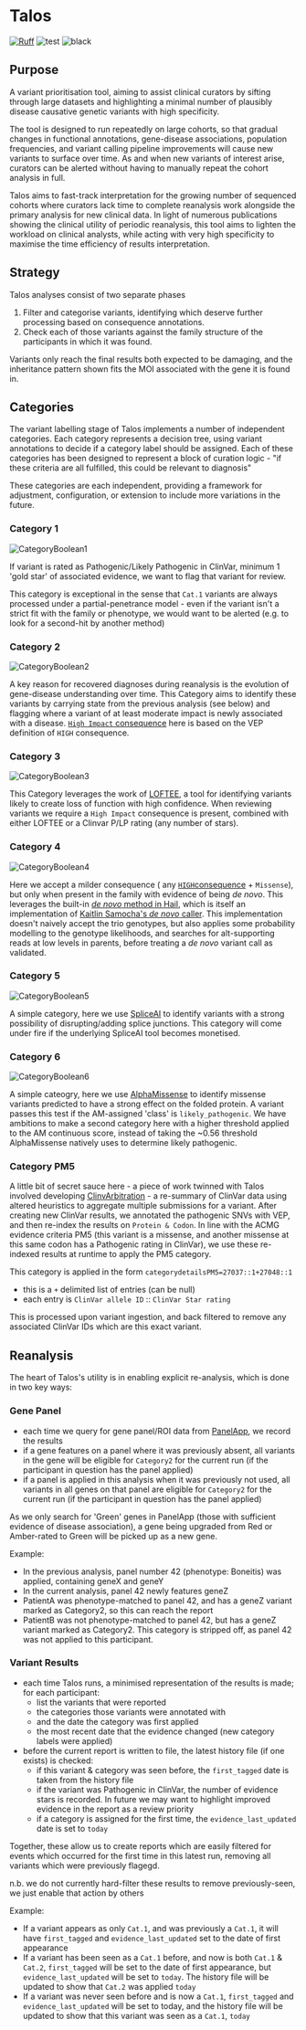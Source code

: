 # Talos

[![Ruff](https://img.shields.io/endpoint?url=https://raw.githubusercontent.com/astral-sh/ruff/main/assets/badge/v2.json)](https://github.com/astral-sh/ruff) ![test](https://github.com/populationgenomics/automated-interpretation-pipeline/actions/workflows/test.yaml/badge.svg) ![black](https://img.shields.io/badge/code%20style-black-000000.svg)

## Purpose

A variant prioritisation tool, aiming to assist clinical curators by sifting through large datasets and highlighting a
minimal number of plausibly disease causative genetic variants with high specificity.

The tool is designed to run repeatedly on large cohorts, so that gradual changes in functional annotations, gene-disease
associations, population frequencies, and variant calling pipeline improvements will cause new variants to surface over
time. As and when new variants of interest arise, curators can be alerted without having to manually repeat the cohort
analysis in full.

Talos aims to fast-track interpretation for the growing number of sequenced cohorts where curators lack time to complete
reanalysis work alongside the primary analysis for new clinical data. In light of numerous publications showing the
clinical utility of periodic reanalysis, this tool aims to lighten the workload on clinical analysts, while acting with
very high specificity to maximise the time efficiency of results interpretation.

## Strategy

Talos analyses consist of two separate phases

1. Filter and categorise variants, identifying which deserve further processing based on consequence annotations.
2. Check each of those variants against the family structure of the participants in which it was found.

Variants only reach the final results both expected to be damaging, and the inheritance pattern shown fits the MOI
associated with the gene it is found in.

## Categories

The variant labelling stage of Talos implements a number of independent categories. Each category represents a decision
tree, using variant annotations to decide if a category label should be assigned. Each of these categories has been
designed to represent a block of curation logic - "if these criteria are all fulfilled, this could be relevant to
diagnosis"

These categories are each independent, providing a framework for adjustment, configuration, or extension to include more
variations in the future.

### Category 1

![CategoryBoolean1](design_docs/images/Category1.png)

If variant is rated as Pathogenic/Likely Pathogenic in ClinVar, minimum 1 'gold star' of associated evidence, we want to
flag that variant for review.

This category is exceptional in the sense that `Cat.1` variants are always processed under a partial-penetrance model -
even if the variant isn't a strict fit with the family or phenotype, we would want to be alerted (e.g. to look for a
second-hit by another method)

### Category 2

![CategoryBoolean2](design_docs/images/Category2.png)

A key reason for recovered diagnoses during reanalysis is the evolution of gene-disease understanding over time. This
Category aims to identify these variants by carrying state from the previous analysis (see below) and flagging where a
variant of at least moderate impact is newly associated with a disease. [`High Impact` consequence](
http://asia.ensembl.org/info/genome/variation/prediction/predicted_data.html) here is based on the VEP definition of
`HIGH` consequence.

### Category 3

![CategoryBoolean3](design_docs/images/Category3.png)

This Category leverages the work of [LOFTEE](https://github.com/konradjk/loftee), a tool for identifying variants likely
to create loss of function with high confidence. When reviewing variants we require a `High Impact` consequence is
present, combined with either LOFTEE or a Clinvar P/LP rating (any number of stars).

### Category 4

![CategoryBoolean4](design_docs/images/Category4.png)

Here we accept a milder consequence (
any [`HIGH`consequence](http://asia.ensembl.org/info/genome/variation/prediction/predicted_data.html) + `Missense`), but
only when present in the family with evidence of being _de novo_. This leverages the built-in [_de
novo_ method in Hail](
https://hail.is/docs/0.2/methods/genetics.html#hail.methods.de_novo), which is itself an implementation
of [Kaitlin Samocha's _de novo_ caller](https://github.com/ksamocha/de_novo_scripts). This implementation doesn't
naively accept the trio genotypes, but also applies some probability modelling to the genotype likelihoods, and searches
for alt-supporting reads at low levels in parents, before treating a _de novo_ variant call as validated.

### Category 5

![CategoryBoolean5](design_docs/images/Category5.png)

A simple category, here we use [SpliceAI](https://www.cell.com/cell/pdf/S0092-8674(18)31629-5.pdf) to identify
variants with a strong possibility of disrupting/adding splice junctions. This category will come under fire if the
underlying SpliceAI tool becomes monetised.

### Category 6

![CategoryBoolean6](design_docs/images/Category6.png)

A simple cateogry, here we use [AlphaMissense](https://www.science.org/doi/10.1126/science.adg7492) to identify
missense variants predicted to have a strong effect on the folded protein. A variant passes this test if the AM-assigned
'class' is `likely_pathogenic`. We have ambitions to make a second category here with a higher threshold applied to the
AM continuous score, instead of taking the ~0.56 threshold AlphaMissense natively uses to determine likely pathogenic.

### Category PM5

A little bit of secret sauce here - a piece of work twinned with Talos involved developing
[ClinvArbitration](https://github.com/populationgenomics/ClinvArbitration) - a re-summary of ClinVar data using altered
heuristics to aggregate multiple submissions for a variant. After creating new ClinVar results, we annotated the
pathogenic SNVs with VEP, and then re-index the results on `Protein & Codon`. In line with the ACMG evidence criteria
PM5 (this variant is a missense, and another missense at this same codon has a Pathogenic rating in ClinVar), we use
these
re-indexed results at runtime to apply the PM5 category.

This category is applied in the form `categorydetailsPM5=27037::1+27048::1`

- this is a `+` delimited list of entries (can be null)
- each entry is `ClinVar allele ID` :: `ClinVar Star rating`

This is processed upon variant ingestion, and back filtered to remove any associated ClinVar IDs which are this exact
variant.

## Reanalysis

The heart of Talos's utility is in enabling explicit re-analysis, which is done in two key ways:

### Gene Panel

* each time we query for gene panel/ROI data from [PanelApp](https://panelapp.agha.umccr.org/), we record the results
* if a gene features on a panel where it was previously absent, all variants in the gene will be eligible
  for `Category2` for the current run (if the participant in question has the panel applied)
* if a panel is applied in this analysis when it was previously not used, all variants in all genes on that panel are
  eligible for `Category2` for the current run (if the participant in question has the panel applied)

As we only search for 'Green' genes in PanelApp (those with sufficient evidence of disease association), a gene being
upgraded from Red or Amber-rated to Green will be picked up as a new gene.

Example:

* In the previous analysis, panel number 42 (phenotype: Boneitis) was applied, containing geneX and geneY
* In the current analysis, panel 42 newly features geneZ
* PatientA was phenotype-matched to panel 42, and has a geneZ variant marked as Category2, so this can reach the report
* PatientB was not phenotype-matched to panel 42, but has a geneZ variant marked as Category2. This category is stripped
  off, as panel 42 was not applied to this participant.

### Variant Results

* each time Talos runs, a minimised representation of the results is made; for each participant:
    - list the variants that were reported
    - the categories those variants were annotated with
    - and the date the category was first applied
    - the most recent date that the evidence changed (new category labels were applied)
* before the current report is written to file, the latest history file (if one exists) is checked:
    - if this variant & category was seen before, the `first_tagged` date is taken from the history file
    - if the variant was Pathogenic in ClinVar, the number of evidence stars is recorded. In future we may want to
      highlight improved evidence in the report as a review priority
    - if a category is assigned for the first time, the `evidence_last_updated` date is set to `today`

Together, these allow us to create reports which are easily filtered for events which occurred for the first time in
this latest run, removing all variants which were previously flagegd.

n.b. we do not currently hard-filter these results to remove previously-seen, we just enable that action by others

Example:

- If a variant appears as only `Cat.1`, and was previously a `Cat.1`, it will have `first_tagged`
  and `evidence_last_updated` set to the date of first appearance
- If a variant has been seen as a `Cat.1` before, and now is both `Cat.1` & `Cat.2`, `first_tagged` will be set to the
  date of first appearance, but `evidence_last_updated` will be set to `today`. The history file will be updated to show
  that `Cat.2` was applied `today`
- If a variant was never seen before and is now a `Cat.1`, `first_tagged` and `evidence_last_updated` will be set to
  today, and the history file will be updated to show that this variant was seen as a `Cat.1`, `today`
